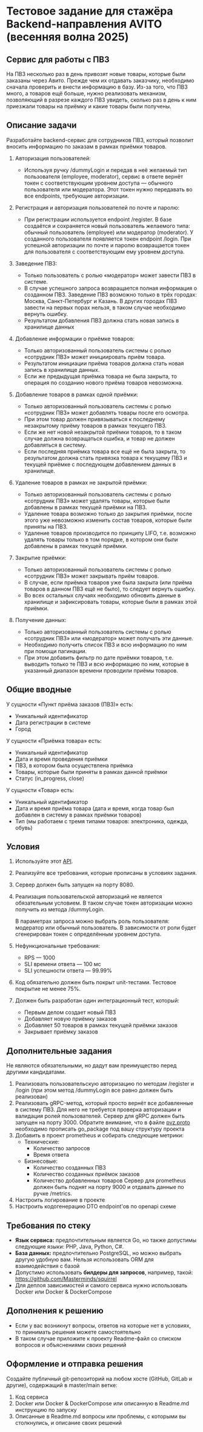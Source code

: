 # Тестовое задание для стажёра Backend-направления AVITO (весенняя волна 2025)

## Сервис для работы с ПВЗ

На ПВЗ несколько раз в день привозят новые товары, которые были заказаны через Авито. Прежде чем их отдавать заказчику, необходимо сначала проверить и внести информацию в базу. Из-за того, что ПВЗ много, а товаров ещё больше, нужно реализовать механизм, позволяющий в разрезе каждого ПВЗ увидеть, сколько раз в день к ним приезжали товары на приёмку и какие товары были получены.

## Описание задачи

Разработайте backend-сервис для сотрудников ПВЗ, который позволит вносить информацию по заказам в рамках приёмки товаров.

1. Авторизация пользователей:
   * Используя ручку /dummyLogin и передав в неё желаемый тип пользователя (employee, moderator),
     сервис в ответе вернёт токен с соответствующим уровнем доступа — обычного пользователя или модератора.
     Этот токен нужно передавать во все endpoints, требующие авторизации.

2. Регистрация и авторизация пользователей по почте и паролю:
   * При регистрации используется endpoint /register. 
   В базе создаётся и сохраняется новый пользователь желаемого типа: обычный пользователь (employee) или модератор (moderator).
   У созданного пользователя появляется токен endpoint /login. 
   При успешной авторизации по почте и паролю возвращается токен для пользователя с соответствующим ему уровнем доступа.

3. Заведение ПВЗ:
   * Только пользователь с ролью «модератор» может завести ПВЗ в системе.
   * В случае успешного запроса возвращается полная информация о созданном ПВЗ. Заведение ПВЗ возможно только в трёх городах: Москва, Санкт-Петербург и Казань. В других городах ПВЗ завести на         первых порах нельзя, в таком случае необходимо вернуть ошибку.
   * Результатом добавления ПВЗ должна стать новая запись в хранилище данных

4. Добавление информации о приёмке товаров:
   * Только авторизованный пользователь системы с ролью «сотрудник ПВЗ» может инициировать приём товара.
   * Результатом инициации приёма товаров должна стать новая запись в хранилище данных.
   * Если же предыдущая приёмка товара не была закрыта, то операция по созданию нового приёма товаров невозможна.

5. Добавление товаров в рамках одной приёмки:
   * Только авторизованный пользователь системы с ролью «сотрудник ПВЗ» может добавлять товары после его осмотра.
   * При этом товар должен привязываться к последнему незакрытому приёму товаров в рамках текущего ПВЗ.
   * Если же нет новой незакрытой приёмки товаров, то в таком случае должна возвращаться ошибка, и товар не должен добавляться в систему.
   * Если последняя приёмка товара все ещё не была закрыта, то результатом должна стать привязка товара к текущему ПВЗ и текущей приёмке с последующем добавлением данных в хранилище.

6. Удаление товаров в рамках не закрытой приёмки:
   * Только авторизованный пользователь системы с ролью «сотрудник ПВЗ» может удалять товары, которые были добавлены
   в рамках текущей приёмки на ПВЗ.
   * Удаление товара возможно только до закрытия приёмки, после этого уже невозможно изменить состав товаров, которые
   были приняты на ПВЗ.
   * Удаление товаров производится по принципу LIFO, т.е. возможно удалять товары только в том порядке, в котором
   они были добавлены в рамках текущей приёмки.

7. Закрытие приёмки:
   * Только авторизованный пользователь системы с ролью «сотрудник ПВЗ» может закрывать приём товаров.
   * В случае, если приёмка товаров уже была закрыта (или приёма товаров в данном ПВЗ ещё не было), 
   то следует вернуть ошибку.
   * Во всех остальных случаях необходимо обновить данные в хранилище и зафиксировать товары,
   которые были в рамках этой приёмки.

8. Получение данных:
   * Только авторизованный пользователь системы с ролью «сотрудник ПВЗ» или «модератор» может получать эти данные.
   * Необходимо получить список ПВЗ и всю информацию по ним при помощи пагинации.
   * При этом добавить фильтр по дате приёмки товаров, т.е. выводить только те ПВЗ и всю информацию по ним,  которые в указанный диапазон времени 
     проводили приёмы товаров.

## Общие вводные

У сущности «Пункт приёма заказов (ПВЗ)» есть:
* Уникальный идентификатор
* Дата регистрации в системе
* Город

У сущности «Приёмка товара» есть:
* Уникальный идентификатор
* Дата и время проведения приёмки
* ПВЗ, в котором была осуществлена приёмка
* Товары, которые были приняты в рамках данной приёмки
* Статус (in_progress, close)

У сущности «Товар» есть:
* Уникальный идентификатор
* Дата и время приёма товара (дата и время, когда товар был добавлен в систему в рамках приёмки товаров)
* Тип (мы работаем с тремя типами товаров: электроника, одежда, обувь)

## Условия

1. Используйте этот [API](https://github.com/avito-tech/tech-internship/blob/main/Tech%20Internships/Backend/Backend-trainee-assignment-spring-2025/swagger.yaml).
2. Реализуйте все требования, которые прописаны в условиях задания.
3. Сервер должен быть запущен на порту 8080.
4. Реализация пользовательской авторизаций не является обязательным условием. В таком случае токен авторизации можно получить из метода /dummyLogin.

   В параметрах запроса можно выбрать роль пользователя: модератор или обычный пользователь.
   В зависимости от роли будет сгенерирован токен с определённым уровнем доступа.
6. Нефункциональные требования:
   * RPS — 1000 
   * SLI времени ответа — 100 мс 
   * SLI успешности ответа — 99.99%
7. Код обязательно должен быть покрыт unit-тестами. Тестовое покрытие не менее 75%.
8. Должен быть разработан один интеграционный тест, который:
   * Первым делом создает новый ПВЗ
   * Добавляет новую приёмку заказов
   * Добавляет 50 товаров в рамках текущей приёмки заказов
   * Закрывает приёмку заказов

## Дополнительные задания

Не являются обязательными, но дадут вам преимущество перед другими кандидатами.

1. Реализовать пользовательскую авторизацию по методам /register и /login 
   (при этом метод /dummyLogin все равно должен быть реализован)
2. Реализовать gRPC-метод, который просто вернёт все добавленные в систему ПВЗ. Для него не
   требуется проверка авторизации и валидация ролей пользователей. Сервер для gRPC должен быть запущен на порту 3000.
   Обратите внимание, что в файле [pvz.proto](https://github.com/avito-tech/tech-internship/blob/main/Tech%20Internships/Backend/Backend-trainee-assignment-spring-2025/pvz.proto) необходимо прописать go_package под вашу структуру проекта
3. Добавить в проект prometheus и собирать следующие метрики:
   * Технические: 
     * Количество запросов
     * Время ответа
   * Бизнесовые:
     * Количество созданных ПВЗ
     * Количество созданных приёмок заказов
     * Количество добавленных товаров
   Сервер для prometheus должен быть поднят на порту 9000 и отдавать данные по ручке /metrics.
4. Настроить логирование в проекте
5. Настроить кодогенерацию DTO endpoint'ов по openapi схеме

## Требования по стеку

* **Язык сервиса:** предпочтительным является Go, но также допустимы следующие языки: PHP, Java, Python, C#.
* **База данных:** предпочтительно PostgreSQL, но можно выбрать другую удобную вам. Нельзя использовать ORM для взаимодействия с базой 
* Допустимо использовать **билдеры для запросов**, например, такой: https://github.com/Masterminds/squirrel
* Для деплоя зависимостей и самого сервиса нужно использовать Docker или Docker & DockerCompose

## Дополнения к решению
* Если у вас возникнут вопросы, ответов на которые нет в условиях, то принимать решения можете самостоятельно 
* В таком случае приложите к проекту Readme-файл со списком вопросов и объяснениями своих решений

## Оформление и отправка решения

Создайте публичный git-репозиторий на любом хосте (GitHub, GitLab и другие), содержащий в master/main ветке:

1. Код сервиса
2. Docker или Docker & DockerCompose или описанную в Readme.md инструкцию по запуску
3. Описанные в Readme.md вопросы или проблемы, с которыми вы столкнулись, и описание своих решений
